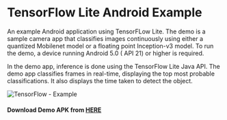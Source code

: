 # TensorFlow Lite Android Example
An example Android application using TensorFLow Lite. The demo is a sample camera app that classifies images continuously using either a quantized Mobilenet model or a floating point Inception-v3 model. To run the demo, a device running Android 5.0 ( API 21) or higher is required.

In the demo app, inference is done using the TensorFlow Lite Java API. The demo app classifies frames in real-time, displaying the top most probable classifications. It also displays the time taken to detect the object.

 ![TensorFlow - Example](https://github.com/myinnos/TensorFlow-Lite-Android-Example/blob/master/demo.gif)

#### Download Demo APK from [HERE](https://github.com/myinnos/TensorFlow-Lite-Android-Example/blob/master/demo.apk "APK")
  
